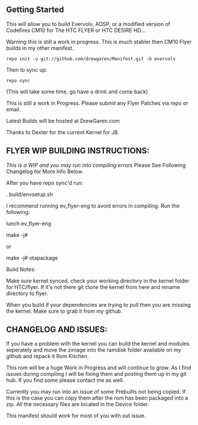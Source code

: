 Getting Started
---------------
This will allow you to build Evervolv, AOSP, or a modified version of Codefires CM10 for The HTC FLYER or HTC DESIRE HD... 

Warning this is still a work in progress. This is much stabler then CM10 Flyer builds in my other manifest.

    repo init -u git://github.com/drewgaren/Manifest.git -b evervolv

Then to sync up:

    repo sync

(This will take some time, go have a drink and come back)

This is still a work in Progress. Please submit any Flyer Patches via repo or email.

Latest Builds will be hosted at DrewGaren.com

Thanks to Dexter for the current Kernel for JB.

FLYER WIP BUILDING INSTRUCTIONS:
--------------------------------

*This is a WIP and you may run into compiling errors* Please See Following Changelog for More Info Below.

After you have repo sync'd run:

. build/envsetup.sh

I recommend running ev_flyer-eng to avoid errors in compiling. 
Run the following:

lunch ev_flyer-eng

make -j#

or

make -j# otapackage

Build Notes: 

Make sure kernel synced, check your working directory in the kernel folder for HTC/flyer. If it's not there git clone the 
kernel from here and rename directory to flyer. 

When you build if your dependencies are trying to pull then you are missing the kernel. Make sure to grab it from my github.

CHANGELOG AND ISSUES:
---------------------

If you have a problem with the kernel you can build the kernel and modules seperately and move the zimage into the ramdisk 
folder available on my github and repack it Rom Kitchen.

This rom will be a huge Work in Progress and will continue to grow. As I find issues during compiling I will be fixing them
and posting them up in my git hub. If you find some please contact me as well.

Currently you may run into an issue of some Prebuilts not being copied. If this is the case you can copy them after the rom
has been packaged into a zip. All the necessary files are located in the Device folder.

This manifest should work for most of you with out issue.





